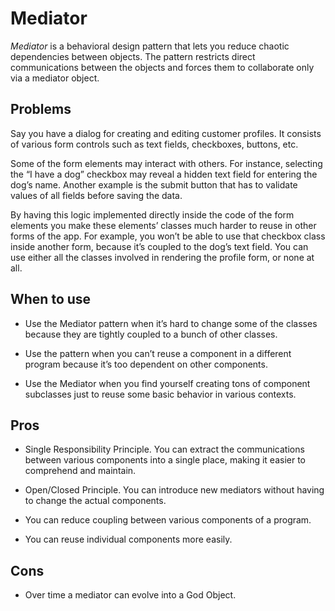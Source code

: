 # Mediator

*Mediator* is a behavioral design pattern that lets you reduce chaotic dependencies between objects. The pattern restricts direct communications between the objects and forces them to collaborate only via a mediator object.

## Problems

Say you have a dialog for creating and editing customer profiles. It consists of various form controls such as text fields, checkboxes, buttons, etc.

Some of the form elements may interact with others. For instance, selecting the “I have a dog” checkbox may reveal a hidden text field for entering the dog’s name. Another example is the submit button that has to validate values of all fields before saving the data.

By having this logic implemented directly inside the code of the form elements you make these elements’ classes much harder to reuse in other forms of the app. For example, you won’t be able to use that checkbox class inside another form, because it’s coupled to the dog’s text field. You can use either all the classes involved in rendering the profile form, or none at all.

## When to use

- Use the Mediator pattern when it’s hard to change some of the classes because they are tightly coupled to a bunch of other classes.

- Use the pattern when you can’t reuse a component in a different program because it’s too dependent on other components.

- Use the Mediator when you find yourself creating tons of component subclasses just to reuse some basic behavior in various contexts.

## Pros

- Single Responsibility Principle. You can extract the communications between various components into a single place, making it easier to comprehend and maintain.

- Open/Closed Principle. You can introduce new mediators without having to change the actual components.

- You can reduce coupling between various components of a program.

- You can reuse individual components more easily.

## Cons

- Over time a mediator can evolve into a God Object.
